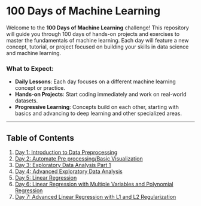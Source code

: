# 100 Days of Machine Learning

Welcome to the **100 Days of Machine Learning** challenge! This repository will guide you through 100 days of hands-on projects and exercises to master the fundamentals of machine learning. Each day will feature a new concept, tutorial, or project focused on building your skills in data science and machine learning.

### What to Expect:
- **Daily Lessons**: Each day focuses on a different machine learning concept or practice.
- **Hands-on Projects**: Start coding immediately and work on real-world datasets.
- **Progressive Learning**: Concepts build on each other, starting with basics and advancing to deep learning and other specialized areas.

---

## Table of Contents

1. [Day 1: Introduction to Data Preprocessing](Day-1-Understanding-Data-Processing)
2. [Day 2: Automate Pre processing/Basic Visualization](Day-2-Automate-Pre-processing-Visualisation)
3. [Day 3: Exploratory Data Analysis Part 1](Day-3-Exploratory-Data-Analysis-Part-1)
4. [Day 4: Advanced Exploratory Data Analysis](Day-4-Advanced-Exploratory-Data-Analysis)
5. [Day 5: Linear Regression](Day-5-Linear-Regression)
6. [Day 6: Linear Regression with Multiple Variables and Polynomial Regression](Day-6-Multiple-Linear-Regression)
7. [Day 7: Advanced Linear Regression with L1 and L2 Regularization](Day-7-Advanced-Linear-Regression)
   